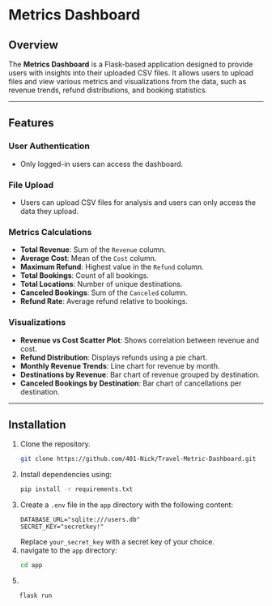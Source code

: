 # Metrics Dashboard

## Overview
The **Metrics Dashboard** is a Flask-based application designed to provide users with insights into their uploaded CSV files. It allows users to upload files and view various metrics and visualizations from the data, such as revenue trends, refund distributions, and booking statistics.

---

## Features

### User Authentication
- Only logged-in users can access the dashboard.

### File Upload
- Users can upload CSV files for analysis and users can only access the data they upload.

### Metrics Calculations
- **Total Revenue**: Sum of the `Revenue` column.
- **Average Cost**: Mean of the `Cost` column.
- **Maximum Refund**: Highest value in the `Refund` column.
- **Total Bookings**: Count of all bookings.
- **Total Locations**: Number of unique destinations.
- **Canceled Bookings**: Sum of the `Canceled` column.
- **Refund Rate**: Average refund relative to bookings.

### Visualizations
- **Revenue vs Cost Scatter Plot**: Shows correlation between revenue and cost.
- **Refund Distribution**: Displays refunds using a pie chart.
- **Monthly Revenue Trends**: Line chart for revenue by month.
- **Destinations by Revenue**: Bar chart of revenue grouped by destination.
- **Canceled Bookings by Destination**: Bar chart of cancellations per destination.

---

## Installation
1. Clone the repository.
   ```bash
   git clone https://github.com/401-Nick/Travel-Metric-Dashboard.git
   ```
2. Install dependencies using:
   ```bash
   pip install -r requirements.txt
   ```
3. Create a `.env` file in the `app` directory with the following content:
   ```env
   DATABASE_URL="sqlite:///users.db"
   SECRET_KEY="secretkey!"
   ```
   Replace `your_secret_key` with a secret key of your choice.
4. navigate to the `app` directory:
   ```bash
   cd app
   ```
5. 
```bash
   flask run
   ```
